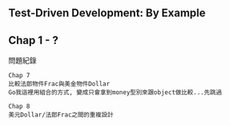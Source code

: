 Test-Driven Development: By Example
-----------------

## Chap 1 - ?
問題紀錄
```
Chap 7
比較法郎物件Frac與美金物件Dollar
Go我這裡用組合的方式, 變成只會拿到money型別來跟object做比較...先跳過

Chap 8
美元Dollar/法郎Frac之間的重複設計
```

